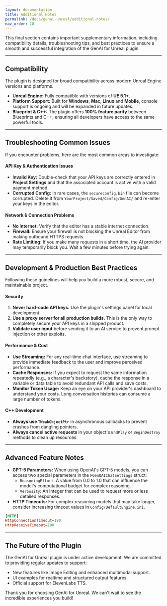 ```yaml
---
layout: documentation
title: Additional Notes
permalink: /docs/genai-unreal/additional-notes/
nav_order: 18
---
```


This final section contains important supplementary information, including compatibility details, troubleshooting tips, and best practices to ensure a smooth and successful integration of the GenAI for Unreal plugin.

---

## Compatibility

The plugin is designed for broad compatibility across modern Unreal Engine versions and platforms.

-   **Unreal Engine:** Fully compatible with versions of **UE 5.1+**.
-   **Platform Support:** Built for **Windows**, **Mac**, **Linux** and **Mobile**, console support is ongoing and will be expanded in future updates.
-   **Blueprint & C++:** The plugin offers **100% feature parity** between Blueprints and C++, ensuring all developers have access to the same powerful tools.

---

## Troubleshooting Common Issues

If you encounter problems, here are the most common areas to investigate:

#### **API Key & Authentication Issues**
-   **Invalid Key:** Double-check that your API keys are correctly entered in **Project Settings** and that the associated account is active with a valid payment method.
-   **Corrupted Config:** In rare cases, the `secureconfig.bin` file can become corrupted. Delete it from `YourProject/Saved/Config/GenAI/` and re-enter your keys in the editor.

#### **Network & Connection Problems**
-   **No Internet:** Verify that the editor has a stable internet connection.
-   **Firewall:** Ensure your firewall is not blocking the Unreal Editor from making outbound HTTPS requests.
-   **Rate Limiting:** If you make many requests in a short time, the AI provider may temporarily block you. Wait a few minutes before trying again.

---

## Development & Production Best Practices

Following these guidelines will help you build a more robust, secure, and maintainable project.

#### **Security**
1.  **Never hard-code API keys.** Use the plugin's settings panel for local development.
2.  **Use a proxy server for all production builds.** This is the only way to completely secure your API keys in a shipped product.
3.  **Validate user input** before sending it to an AI service to prevent prompt injection or other exploits.

#### **Performance & Cost**
-   **Use Streaming:** For any real-time chat interface, use streaming to provide immediate feedback to the user and improve perceived performance.
-   **Cache Responses:** If you expect to request the same information repeatedly (e.g., a character's backstory), cache the response in a variable or data table to avoid redundant API calls and save costs.
-   **Monitor Token Usage:** Keep an eye on your API provider's dashboard to understand your costs. Long conversation histories can consume a large number of tokens.

#### **C++ Development**
-   **Always use `TWeakObjectPtr`** in asynchronous callbacks to prevent crashes from dangling pointers.
-   **Always cancel active requests** in your object's `EndPlay` or `BeginDestroy` methods to clean up resources.

---

## Advanced Feature Notes

-   **GPT-5 Parameters:** When using OpenAI's GPT-5 models, you can access two special parameters in the `FGenOAIChatSettings` struct:
    -   `ReasoningEffort`: A value from 0.0 to 1.0 that can influence the model's computational budget for complex reasoning.
    -   `Verbosity`: An integer that can be used to request more or less detailed responses.
-   **HTTP Timeouts:** For complex reasoning models that may take longer, consider increasing timeout values in `Config/DefaultEngine.ini`.
```ini
[HTTP]
HttpConnectionTimeout=180
HttpReceiveTimeout=180
```

---

## The Future of the Plugin

The GenAI for Unreal plugin is under active development. We are committed to providing regular updates to support:

-   New features like Image Editing and enhanced multimodal support.
-   UI examples for realtime and structured output features.
-   Official support for ElevenLabs TTS.

Thank you for choosing GenAI for Unreal. We can't wait to see the incredible experiences you build!